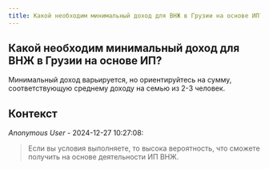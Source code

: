 ```yaml
---
title: Какой необходим минимальный доход для ВНЖ в Грузии на основе ИП?
---
```


## Какой необходим минимальный доход для ВНЖ в Грузии на основе ИП?

Минимальный доход варьируется, но ориентируйтесь на сумму, соответствующую среднему доходу на семью из 2-3 человек.

## Контекст

_Anonymous User_ - 2024-12-27 10:27:08:

> Если вы условия выполняете, то высока вероятность, что сможете получить на основе деятельности ИП ВНЖ.
